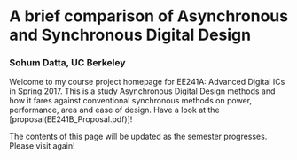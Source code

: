 # A brief comparison of Asynchronous and Synchronous Digital Design
### Sohum Datta, UC Berkeley

Welcome to my course project homepage for EE241A: Advanced Digital ICs in Spring 2017. This is a study Asynchronous Digital Design methods and how it fares against conventional synchronous methods on power, performance, area and ease of design. Have a look at the [proposal(EE241B_Proposal.pdf)]!

The contents of this page will be updated as the semester progresses. Please visit again!
